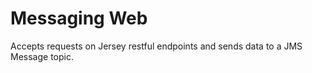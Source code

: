 # Messaging Web

Accepts requests on Jersey restful endpoints and sends data to a JMS Message
topic.
